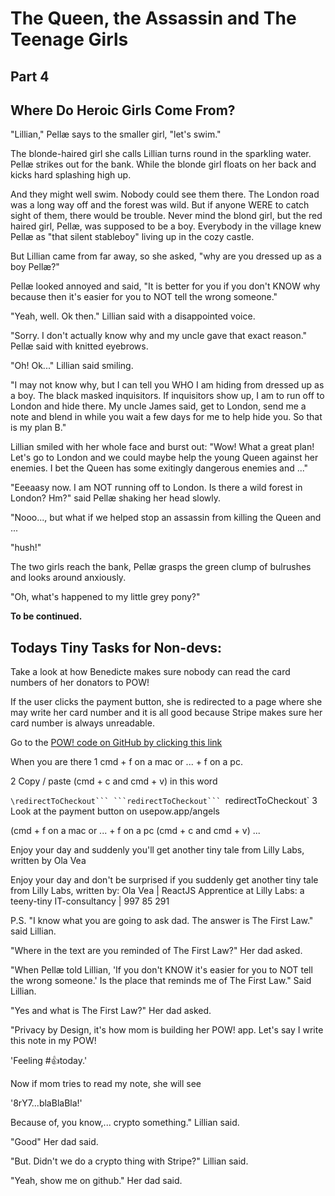 # The Queen, the Assassin and The Teenage Girls
## Part 4
## Where Do Heroic Girls Come From?

"Lillian," Pellæ says to the smaller girl, "let's swim."

The blonde-haired girl she calls Lillian turns round in the sparkling water. Pellæ strikes out for the bank. While the blonde girl floats on her back and kicks hard splashing high up.

And they might well swim. Nobody could see them there. The London road was a long way off and the forest was wild. But if anyone WERE to catch sight of them, there would be trouble. Never mind the blond girl, but the red haired girl, Pellæ, was supposed to be a boy. Everybody in the village knew Pellæ as "that silent stableboy" living up in the cozy castle.

But Lillian came from far away, so she asked,
"why are you dressed up as a boy Pellæ?"

Pellæ looked annoyed and said,
"It is better for you if you don't KNOW why because then it's easier for you to NOT tell the wrong someone."

"Yeah, well. Ok then." Lillian said with a disappointed voice.

"Sorry. I don't actually know why and my uncle gave that exact reason." Pellæ said with knitted eyebrows.

"Oh! Ok..." Lillian said smiling.

"I may not know why, but I can tell you WHO I am hiding from dressed up as a boy. The black masked inquisitors. If inquisitors show up, I am to run off to London and hide there. My uncle James said, get to London, send me a note and blend in while you wait a few days for me to help hide you. So that is my plan B."

Lillian smiled with her whole face and burst out:
"Wow! What a great plan! Let's go to London and we could maybe help the young Queen against her enemies. I bet the Queen has some exitingly dangerous enemies and ..."

"Eeeaasy now. I am NOT running off to London. Is there a wild forest in London? Hm?" said Pellæ shaking her head slowly.

"Nooo..., but what if we helped stop an assassin from killing the Queen and ...

"hush!"

The two girls reach the bank, Pellæ grasps the green clump of bulrushes and looks around anxiously.

"Oh, what's happened to my little grey pony?"

**To be continued.**


## Todays Tiny Tasks for Non-devs:
Take a look at how Benedicte makes sure nobody can read the card numbers of her donators to POW!

If the user clicks the payment button, she is redirected to a page where she may write her card number and it is all good because Stripe makes sure her card number is always unreadable.

Go to the [POW! code on GitHub by clicking this link](https://github.com/raae/pow-app/blob/master/src/components/AngelsCheckout.js)


When you are there
1
cmd + f on a mac or
... + f on a pc.

2
Copy / paste (cmd + c and cmd + v) in this word

`\redirectToCheckout```
```redirectToCheckout```
`redirectToCheckout`
3
Look at the payment button on usepow.app/angels



(cmd + f on a mac or ... + f on a pc
(cmd + c and cmd + v)
...


Enjoy your day and suddenly you'll get another tiny tale from Lilly Labs, written by Ola Vea


Enjoy your day and don't be surprised if you suddenly get another tiny tale from Lilly Labs, written by:
Ola Vea | ReactJS Apprentice at Lilly Labs: a teeny-tiny IT-consultancy | 997 85 291

P.S.
"I know what you are going to ask dad. The answer is The First Law." said Lillian.

"Where in the text are you reminded of The First Law?" Her dad asked.

"When Pellæ told Lillian, 'If you don't KNOW it's easier for you to NOT tell the wrong someone.' Is the place that reminds me of The First Law." Said Lillian.

"Yes and what is The First Law?" Her dad asked.

"Privacy by Design, it's how mom is building her POW! app. Let's say I write this note in my POW!

'Feeling #👍today.'

Now if mom tries to read my note, she will see

'8rY7...blaBlaBla!'

Because of, you know,... crypto something." Lillian said.

"Good" Her dad said.

"But. Didn't we do a crypto thing with Stripe?" Lillian said.

"Yeah, show me on github." Her dad said.
